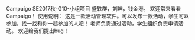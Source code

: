 Campaigo
SE2017秋-G10-小组项目
盛轶群，刘坤，钱金港。
欢迎常来看看Campaigo！
使用说明：
这是一款活动管理软件。可以发布一款活动，学生可以参加，找一找和你一起参加的人吧！
老师负责通过活动，学生组织负责申请活动。
欢迎给我们提出bug！